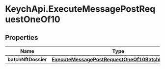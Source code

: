 # KeychApi.ExecuteMessagePostRequestOneOf10

## Properties

Name | Type | Description | Notes
------------ | ------------- | ------------- | -------------
**batchNftDossier** | [**ExecuteMessagePostRequestOneOf10BatchNftDossier**](ExecuteMessagePostRequestOneOf10BatchNftDossier.md) |  | 


